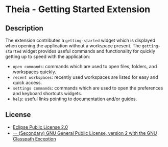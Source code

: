 # Theia - Getting Started Extension


## Description

The extension contributes a `getting-started` widget which is displayed when opening the application
without a workspace present. The `getting-started` widget provides useful commands and functionality for quickly getting up to speed with the application:
- `open commands`: commands which are used to open files, folders, and workspaces quickly.
- `recent workspaces`: recently used workspaces are listed for easy and quick access.
- `settings commands`: commands which are used to open the preferences and keyboard shortcuts widgets.
- `help`: useful links pointing to documentation and/or guides.

## License
- [Eclipse Public License 2.0](http://www.eclipse.org/legal/epl-2.0/)
- [一 (Secondary) GNU General Public License, version 2 with the GNU Classpath Exception](https://projects.eclipse.org/license/secondary-gpl-2.0-cp)

